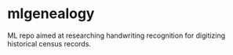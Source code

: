 # mlgenealogy
ML repo aimed at researching handwriting recognition for digitizing historical census records.
